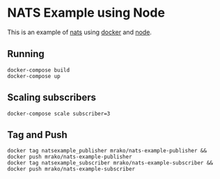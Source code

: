 # NATS Example using Node

This is an example of [nats](http://nats.io/) using [docker](https://www.docker.com/) and [node](https://nodejs.org/).

## Running

    docker-compose build
    docker-compose up

## Scaling subscribers

    docker-compose scale subscriber=3

## Tag and Push

    docker tag natsexample_publisher mrako/nats-example-publisher && docker push mrako/nats-example-publisher
    docker tag natsexample_subscriber mrako/nats-example-subscriber && docker push mrako/nats-example-subscriber
